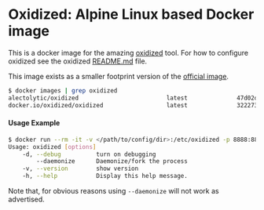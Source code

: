 # Oxidized: Alpine Linux based Docker image

This is a docker image for the amazing [oxidized](https://github.com/ytti/oxidized) tool. For how to configure oxidized see the oxidized [README.md](https://github.com/ytti/oxidized/blob/master/README.md) file.

This image exists as a smaller footprint version of the [official image](https://hub.docker.com/u/oxidized/).

```sh
$ docker images | grep oxidized
alectolytic/oxidized                         latest              47d02d05a190        3 minutes ago       105.7 MB
docker.io/oxidized/oxidized                  latest              322273566e60        12 hours ago        611.3 MB
```

#### Usage Example
```sh
$ docker run --rm -it -v </path/to/config/dir>:/etc/oxidized -p 8888:8888 alectolytic/oxidized --help
Usage: oxidized [options]
    -d, --debug          turn on debugging
        --daemonize      Daemonize/fork the process
    -v, --version        show version
    -h, --help           Display this help message.
```

Note that, for obvious reasons using `--daemonize` will not work as advertised.

